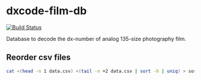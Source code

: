 dxcode-film-db
==============

[![Build Status](https://travis-ci.org/ffindr/dxcode-film-db.svg?branch=master)](https://travis-ci.org/ffindr/dxcode-film-db)

Database to decode the dx-number of analog 135-size photography film.

## Reorder csv files

```bash
cat <(head -n 1 data.csv) <(tail -n +2 data.csv | sort -h | uniq) > sorted.csv
```
